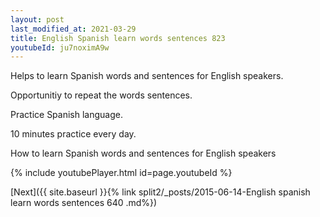 ```yaml
---
layout: post
last_modified_at: 2021-03-29
title: English Spanish learn words sentences 823 
youtubeId: ju7noximA9w
---
```

 
 
Helps to learn Spanish words and sentences for English speakers.

Opportunitiy to repeat the words sentences. 

Practice Spanish language. 
 
10 minutes practice every day. 
 
How to learn Spanish words and sentences for English speakers 
 
{% include youtubePlayer.html id=page.youtubeId %}
 
 
[Next]({{ site.baseurl }}{% link  split2/_posts/2015-06-14-English spanish learn words sentences 640 .md%})
 
